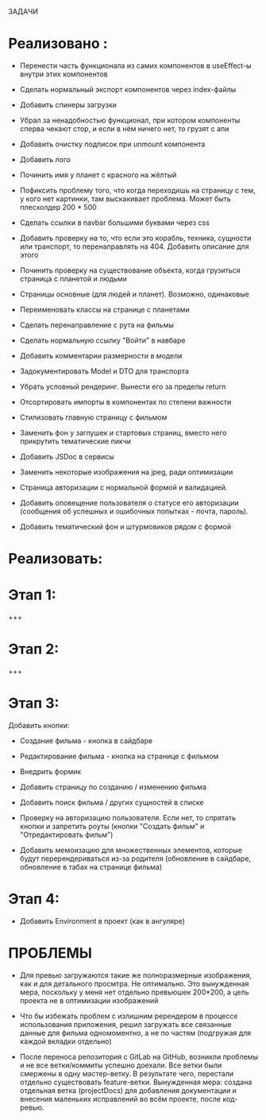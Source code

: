 ЗАДАЧИ
 
Реализовано :
==========================================================================

* Перенести часть функционала из самих компонентов в useEffect-ы внутри этих компонентов
* Сделать нормальный экспорт компонентов через index-файлы
* Добавить спинеры загрузки
* Убрал за ненадобностью функционал, при котором компоненты сперва чекают стор, и если в нём ничего нет, то грузят с апи
* Добавить очистку подписок при unmount компонента

* Добавить лого
* Починить имя у планет с красного на жёлтый
* Пофиксить проблему того, что когда переходишь на страницу с тем, у кого нет картинки, там выскакивает проблема. Может быть плесхолдер 200 * 500
* Сделать ссылки в navbar большими буквами через css
* Добавить проверку на то, что если это корабль, техника, сущности или транспорт, то перенаправлять на 404. Добавить описание для этого
* Починить проверку на существование объекта, когда грузиться страница с планетой и людьми
* Страницы основные (для людей и планет). Возможно, одинаковые 
* Переименовать классы на странице с планетами
* Сделать перенаправление с рута на фильмы
* Сделать нормальную ссылку "Войти" в навбаре
* Добавить комментарии размерности в модели
* Задокументировать Model и DTO для транспорта
* Убрать условный рендеринг. Вынести его за пределы return
* Отсортировать импорты в компонентах по степени важности
* Стилизовать главную страницу с фильмом
* Заменить фон у заглушек и стартовых страниц, вместо него прикрутить тематические пикчи
* Добавить JSDoc в сервисы
* Заменить некоторые изображения на jpeg, ради оптимизации
* Страница авторизации с нормальной формой и валидацией. 
* Добавить оповещение пользователя о статусе его авторизации (сообщения об успешных и ошибочных попытках - почта, пароль). 
* Добавить тематический фон и штурмовиков рядом с формой




Реализовать:
==========================================================================

Этап 1:
=============
+++

Этап 2:
=============
+++


Этап 3:
=============

Добавить кнопки:
 - Создание фильма - кнопка в сайдбаре
 - Редактирование фильма - кнопка на странице с фильмом

 - Внедрить формик
 - Добавить страницу по созданию / изменению фильма


 - Добавить поиск фильма / других сущностей в списке
 - Проверку на авторизацию пользователя. Если нет, то спрятать кнопки и запретить роуты (кнопки "Создать фильм" и "Отредактировать фильм")
 - Добавить мемоизацию для множественных элементов, которые будут перерендериваться из-за родителя (обновление в сайдбаре, обновление в табах на странице фильма)




Этап 4:
=============

 - Добавить Environment в проект (как в ангуляре)


ПРОБЛЕМЫ
==========================================================================

 - Для превью загружаются такие же полноразмерные изображения, как и для детального просмтра. Не оптимально. Это вынужденная мера, поскольку у меня нет отдельно превьюшек 200*200, а цель проекта не в оптимизации изображений
 
 - Что бы избежать проблем с излишним ререндером в процессе использования приложения, решил загружать все связанные данные для фильма одномоментно, а не по частям (подгружая для каждой вкладки отдельно)

 - После переноса репозитория с GitLab на GitHub, возникли проблемы и не все ветки/коммиты успешно доехали. Все ветки были смержены в одну мастер-ветку. В результате чего, перестали отдельно существовать feature-ветки. Вынужденная мера: создана отдельная ветка (projectDocs) для добавления документации и внесения маленьких исправлений во всём проекте, после код-ревью. 
